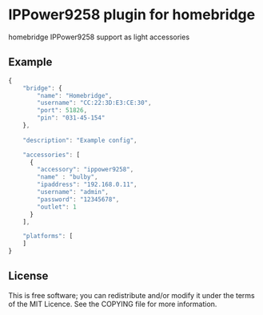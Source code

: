 
# IPPower9258 plugin for homebridge

homebridge IPPower9258 support as light accessories


## Example

```javascript
{
    "bridge": {
        "name": "Homebridge",
        "username": "CC:22:3D:E3:CE:30",
        "port": 51826,
        "pin": "031-45-154"
    },
    
    "description": "Example config",

    "accessories": [
      {
        "accessory": "ippower9258",
        "name" : "bulby",
        "ipaddress": "192.168.0.11",
        "username": "admin",
        "password": "12345678",
        "outlet": 1
      }
    ],

    "platforms": [
    ]
}
```


## License

This is free software; you can redistribute and/or modify it under the terms of the MIT Licence. See the COPYING file for more information.

